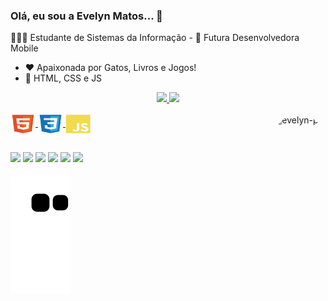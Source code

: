 ### Olá, eu sou a Evelyn Matos... 👋

👩🏻‍🎓 Estudante de Sistemas da Informação - 🚀 Futura Desenvolvedora Mobile

  - ❤️ Apaixonada por Gatos, Livros e Jogos! 
  - 📖 HTML, CSS e JS
  
<div align="center">
  <a href="https://github.com/evelyn-matos">
  <img height="170em" src="https://github-readme-stats.vercel.app/api?username=evelyn-matos&show_icons=true&theme=radical&include_all_commits=true&count_private=true"/>
  <img height="170em" src="https://github-readme-stats.vercel.app/api/top-langs/?username=evelyn-matos&layout=compact&langs_count=7&theme=radical"/>
</div>
<div style="display: inline_block"><br>
  <img align="center" alt="Evelyn-HTML" height="30" width="40" src="https://raw.githubusercontent.com/devicons/devicon/master/icons/html5/html5-original.svg">
  <img align="center" alt="Evelyn-CSS" height="30" width="40" src="https://raw.githubusercontent.com/devicons/devicon/master/icons/css3/css3-original.svg">
  <img align="center" alt="Evelyn-Js" height="30" width="40" src="https://raw.githubusercontent.com/devicons/devicon/master/icons/javascript/javascript-plain.svg">

  <img align="right" alt="evelyn-pic" height="150" style="border-radius:50px;" src="https://media.discordapp.net/attachments/1033494131995054112/1033494290057408532/avatar-github.png?width=676&height=676">

</div>
  
  ##
 
<div> 
  <a href="https://www.youtube.com/" target="_blank"><img src="https://img.shields.io/badge/YouTube-FF0000?style=for-the-badge&logo=youtube&logoColor=white" target="_blank"></a>
  <a href="https://instagram.com" target="_blank"><img src="https://img.shields.io/badge/-Instagram-%23E4405F?style=for-the-badge&logo=instagram&logoColor=white" target="_blank"></a>
 	<a href="https://www.twitch.tv" target="_blank"><img src="https://img.shields.io/badge/Twitch-9146FF?style=for-the-badge&logo=twitch&logoColor=white" target="_blank"></a>
 <a href="https://discord.com" target="_blank"><img src="https://img.shields.io/badge/Discord-7289DA?style=for-the-badge&logo=discord&logoColor=white" target="_blank"></a> 
  <a href = "mailto:euevelynmatos@gmail.com"><img src="https://img.shields.io/badge/-Gmail-%23333?style=for-the-badge&logo=gmail&logoColor=white" target="_blank"></a>
  <a href="https://www.linkedin.com" target="_blank"><img src="https://img.shields.io/badge/-LinkedIn-%230077B5?style=for-the-badge&logo=linkedin&logoColor=white" target="_blank"></a> 
 
 ![snake gif](https://github.com/evelyn-matos/evelyn-matos/blob/output/github-contribution-grid-snake.svg)
 
</div>

